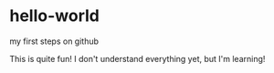 # hello-world
my first steps on github

This is quite fun! I don't understand everything yet, but I'm learning!
